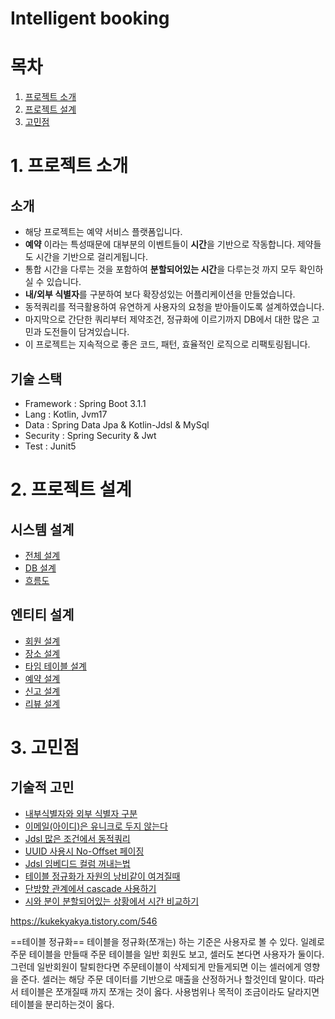 # Intelligent booking

# 목차
1. [프로젝트 소개](#1-프로젝트-소개)
2. [프로젝트 설계](#2-프로젝트-설계)
3. [고민점](#3-고민점)

# 1. 프로젝트 소개
## 소개
* 해당 프로젝트는 예약 서비스 플랫폼입니다.
* **예약** 이라는 특성때문에 대부분의 이벤트들이 **시간**을 기반으로 작동합니다. 제약들도 시간을 기반으로 걸리게됩니다.
* 통합 시간을 다루는 것을 포함하여 **분할되어있는 시간**을 다루는것 까지 모두 확인하실 수 있습니다.
* **내/외부 식별자**를 구분하여 보다 확장성있는 어플리케이션을 만들었습니다.
* 동적쿼리를 적극활용하여 유연하게 사용자의 요청을 받아들이도록 설계하였습니다.
* 마지막으로 간단한 쿼리부터 제약조건, 정규화에 이르기까지 DB에서 대한 많은 고민과 도전들이 담겨있습니다.
* 이 프로젝트는 지속적으로 좋은 코드, 패턴, 효율적인 로직으로 리팩토링됩니다.
## 기술 스택
* Framework : Spring Boot 3.1.1
* Lang : Kotlin, Jvm17
* Data : Spring Data Jpa & Kotlin-Jdsl & MySql
* Security : Spring Security & Jwt
* Test : Junit5

# 2. 프로젝트 설계
## 시스템 설계
* [전체 설계](https://github.com/liveforone/intelligent_booking/blob/master/Documents/DESIGN.md)
* [DB 설계](https://github.com/liveforone/intelligent_booking/blob/master/Documents/DB_DESIGN.md)
* [흐름도](https://github.com/liveforone/intelligent_booking/blob/master/Documents/FLOW.md)
## 엔티티 설계
* [회원 설계](https://github.com/liveforone/intelligent_booking/blob/master/Documents/MEMBER_DESIGN.md)
* [장소 설계](https://github.com/liveforone/intelligent_booking/blob/master/Documents/PLACE_DESIGN.md)
* [타임 테이블 설계](https://github.com/liveforone/intelligent_booking/blob/master/Documents/TIMETABLE_DESIGN.md)
* [예약 설계](https://github.com/liveforone/intelligent_booking/blob/master/Documents/RESERVATION_DESIGN.md)
* [신고 설계](https://github.com/liveforone/intelligent_booking/blob/master/Documents/REPORT_DESIGN.md)
* [리뷰 설계](https://github.com/liveforone/intelligent_booking/blob/master/Documents/REVIEW_DESIGN.md)

# 3. 고민점
## 기술적 고민
* [내부식별자와 외부 식별자 구분](https://github.com/liveforone/intelligent_booking/blob/master/Documents/INTERNAL_EXTERNAL_ID.md)
* [이메일(아이디)은 유니크로 두지 않는다](https://github.com/liveforone/intelligent_booking/blob/master/Documents/EMAIL_NEVER_UNIQUE.md)
* [Jdsl 많은 조건에서 동적쿼리](https://github.com/liveforone/intelligent_booking/blob/master/Documents/DYNAMIC_QUERY.md)
* [UUID 사용시 No-Offset 페이징](https://github.com/liveforone/intelligent_booking/blob/master/Documents/NO_OFFSET.md)
* [Jdsl 임베디드 컬럼 꺼내는법](https://github.com/liveforone/intelligent_booking/blob/master/Documents/EMBEDED_IN_JDSL.md)
* [테이블 정규화가 자원의 낭비같이 여겨질때]()
* [단방향 관계에서 cascade 사용하기]()
* [시와 분이 분할되어있는 상황에서 시간 비교하기](https://github.com/liveforone/intelligent_booking/blob/master/Documents/COMPLEX_TIME_CONTROL.md)

https://kukekyakya.tistory.com/546

==테이블 정규화==
테이블을 정규화(쪼개는) 하는 기준은 사용자로 볼 수 있다.
일례로 주문 테이블을 만들때 주문 테이블을 일반 회원도 보고, 셀러도 본다면 사용자가 둘이다.
그런데 일반회원이 탈퇴한다면 주문테이블이 삭제되게 만들게되면 이는 셀러에게 영향을 준다.
셀러는 해당 주문 데이터를 기반으로 매출을 산정하거나 할것인데 말이다.
따라서 테이블은 쪼개질때 까지 쪼개는 것이 옳다.
사용범위나 목적이 조금이라도 달라지면 테이블을 분리하는것이 옳다.